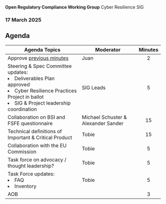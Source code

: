  **Open Regulatory Compliance Working Group** Cyber Resilience SIG

###  17 March 2025
##  Agenda
 Agenda Topics | Moderator | Minutes |
| ----- | ----- | :---: |
| Approve [previous minutes](https://github.com/orcwg/orcwg/pull/48) | Juan | 2 |
| Steering & Spec Committee updates:<li>Deliverables Plan approved<li>Cyber Resilience Practices Project in ballot<li>SIG & Project leadership coordination | SIG Leads | 5 |
| Collaboration on BSI and FSFE questionnaire | Michael Schuster & Alexander Sander| 15 | 
| Technical definitions of Important & Critical Product | Tobie | 15 | 
| Collaboration with the EU Commission | Tobie | 5 |
| Task force on advocacy / thought leadership? | Tobie | 5 |
| Task Force updates:<li>FAQ<li>Inventory | Tobie | 5 |
| AOB | | 3 |

